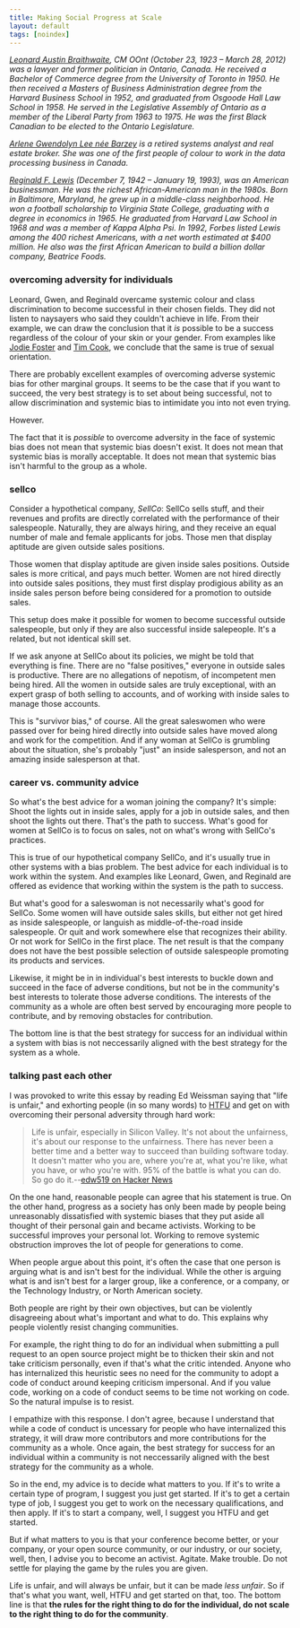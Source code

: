 ```yaml
---
title: Making Social Progress at Scale
layout: default
tags: [noindex]
---
```


*[Leonard Austin Braithwaite][1], CM OOnt (October 23, 1923 – March 28, 2012) was a lawyer and former politician in Ontario, Canada. He received a Bachelor of Commerce degree from the University of Toronto in 1950. He then received a Masters of Business Administration degree from the Harvard Business School in 1952, and graduated from Osgoode Hall Law School in 1958. He served in the Legislative Assembly of Ontario as a member of the Liberal Party from 1963 to 1975. He was the first Black Canadian to be elected to the Ontario Legislature.*

[1]: https://en.wikipedia.org/wiki/Leonard_Braithwaite

*[Arlene Gwendolyn Lee née Barzey][2] is a retired systems analyst and real estate broker. She was one of the first people of colour to work in the data processing business in Canada.*

[2]: http://braythwayt.com/posterous/2012/03/29/a-womans-story.html "A Woman's Story"

*[Reginald F. Lewis][3] (December 7, 1942 – January 19, 1993), was an American businessman. He was the richest African-American man in the 1980s. Born in Baltimore, Maryland, he grew up in a middle-class neighborhood. He won a football scholarship to Virginia State College, graduating with a degree in economics in 1965. He graduated from Harvard Law School in 1968 and was a member of Kappa Alpha Psi. In 1992, Forbes listed Lewis among the 400 richest Americans, with a net worth estimated at $400 million. He also was the first African American to build a billion dollar company, Beatrice Foods.*

[3]: https://en.wikipedia.org/wiki/Reginald_Lewis

### overcoming adversity for individuals

Leonard, Gwen, and Reginald overcame systemic colour and class discrimination to become successful in their chosen fields. They did not listen to naysayers who said they couldn't achieve in life. From their example, we can draw the conclusion that it *is* possible to be a success regardless of the colour of your skin or your gender. From examples like [Jodie Foster][5] and [Tim Cook][4], we conclude that the same is true of sexual orientation.

[4]: https://en.wikipedia.org/wiki/Tim_Cook
[5]: https://en.wikipedia.org/wiki/Jodie_Foster

There are probably excellent examples of overcoming adverse systemic bias for other marginal groups. It seems to be the case that if you want to succeed, the very best strategy is to set about being successful, not to allow discrimination and systemic bias to intimidate you into not even trying.

However.

The fact that it is *possible* to overcome adversity in the face of systemic bias does not mean that systemic bias doesn't exist. It does not mean that systemic bias is morally acceptable. It does not mean that systemic bias isn't harmful to the group as a whole.

### sellco

Consider a hypothetical company, _SellCo_: SellCo sells stuff, and their revenues and profits are directly correlated with the performance of their salespeople. Naturally, they are always hiring, and they receive an equal number of male and female applicants for jobs. Those men that display aptitude are given outside sales positions.

Those women that display aptitude are given inside sales positions. Outside sales is more critical, and pays much better. Women are not hired directly into outside sales positions, they must first display prodigious ability as an inside sales person before being considered for a promotion to outside sales.

This setup does make it possible for women to become successful outside salespeople, but only if they are also successful inside salepeople. It's a related, but not identical skill set.

If we ask anyone at SellCo about its policies, we might be told that everything is fine. There are no "false positives," everyone in outside sales is productive. There are no allegations of nepotism, of incompetent men being hired. All the women in outside sales are truly exceptional, with an expert grasp of both selling to accounts, and of working with inside sales to manage those accounts.

This is "survivor bias," of course. All the great saleswomen who were passed over for being hired directly into outside sales have moved along and work for the competition. And if any woman at SellCo is grumbling about the situation, she's probably "just" an inside salesperson, and not an amazing inside salesperson at that.

### career vs. community advice

So what's the best advice for a woman joining the company? It's simple: Shoot the lights out in inside sales, apply for a job in outside sales, and then shoot the lights out there. That's the path to success. What's good for women at SellCo is to focus on sales, not on what's wrong with SellCo's practices.

This is true of our hypothetical company SellCo, and it's usually true in other systems with a bias problem. The best advice for each individual is to work within the system. And examples like Leonard, Gwen, and Reginald are offered as evidence that working within the system is the path to success.

But what's good for a saleswoman is not necessarily what's good for SellCo. Some women will have outside sales skills, but either not get hired as inside salespeople, or languish as middle-of-the-road inside salespeople. Or quit and work somewhere else that recognizes their ability. Or not work for SellCo in the first place. The net result is that the company does not have the best possible selection of outside salespeople promoting its products and services.

Likewise, it might be in in individual's best interests to buckle down and succeed in the face of adverse conditions, but not be in the community's best interests to tolerate those adverse conditions. The interests of the community as a whole are often best served by encouraging more people to contribute, and by removing obstacles for contribution.

The bottom line is that the best strategy for success for an individual within a system with bias is not neccessarily aligned with the best strategy for the system as a whole.

### talking past each other

I was provoked to write this essay by reading Ed Weissman saying that "life is unfair," and exhorting people (in so many words) to [HTFU] and get on with overcoming their personal adversity through hard work:

[HTFU]: https://www.youtube.com/watch?v=1EY7lYRneHc "Harden the Fuck Up, Australia!"

> Life is unfair, especially in Silicon Valley. It's not about the unfairness, it's about our response to the unfairness. There has never been a better time and a better way to succeed than building software today. It doesn't matter who you are, where you're at, what you're like, what you have, or who you're with. 95% of the battle is what you can do. So go do it.--[edw519 on Hacker News][519]

[519]: https://news.ycombinator.com/item?id=10412732

On the one hand, reasonable people can agree that his statement is true. On the other hand, progress as a society has only been made by people being unreasonably dissatisfied with systemic biases that they put aside all thought of their personal gain and became activists. Working to be successful improves your personal lot. Working to remove systemic obstruction improves the lot of people for generations to come.

When people argue about this point, it's often the case that one person is arguing what is and isn't best for the individual. While the other is arguing what is and isn't best for a larger group, like a conference, or a company, or the Technology Industry, or North American society.

Both people are right by their own objectives, but can be violently disagreeing about what's important and what to do. This explains why people violently resist changing communities.

For example, the right thing to do for an individual when submitting a pull request to an open source project might be to thicken their skin and not take criticism personally, even if that's what the critic intended. Anyone who has internalized this heuristic sees no need for the community to adopt a code of conduct around keeping criticism impersonal. And if you value code, working on a code of conduct seems to be time not working on code. So the natural impulse is to resist.

I empathize with this response. I don't agree, because I understand that while a code of conduct is uncessary for people who have internalized this strategy, it will draw more contributors and more contributions for the community as a whole. Once again, the best strategy for success for an individual within a community is not neccessarily aligned with the best strategy for the community as a whole.

So in the end, my advice is to decide what matters to you. If it's to write a certain type of program, I suggest you just get started. If it's to get a certain type of job, I suggest you get to work on the necessary qualifications, and then apply. If it's to start a company, well, I suggest you HTFU and get started.

But if what matters to you is that your conference become better, or your company, or your open source community, or our industry, or our society, well, then, I advise you to become an activist. Agitate. Make trouble. Do not settle for playing the game by the rules you are given.

Life is unfair, and will always be unfair, but it can be made *less unfair*. So if that's what you want, well, HTFU and get started on that, too. The bottom line is that **the rules for the right thing to do for the individual, do not scale to the right thing to do for the community**.
